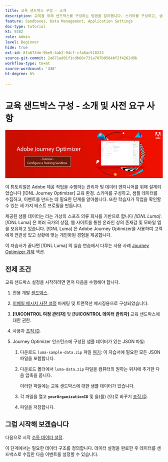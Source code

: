 ```yaml
---
title: 교육 샌드박스 구성 - 소개
description: 교육을 위해 샌드박스를 구성하는 방법을 알아봅니다. 스키마를 구성하고, 샘플 데이터를 수집하고, 이벤트를 만드는 데 필요한 단계를 수행합니다.
feature: Sandboxes, Data Management, Application Settings
doc-type: tutorial
kt: 9382
role: Admin
level: Beginner
hide: true
exl-id: 8fa673de-9be9-4ab2-94cf-cfa8ac518223
source-git-commit: 2a671ad01f1cdb60c731a707b0584bf2f4262d9b
workflow-type: tm+mt
source-wordcount: '338'
ht-degree: 6%

---
```


# 교육 샌드박스 구성 - 소개 및 사전 요구 사항

![배너 튜토리얼 - 교육 샌드박스 구성](./assets/ajo-banner-configure-training-sandbox.png)

이 튜토리얼은 Adobe 제공 작업을 수행하는 관리자 및 데이터 엔지니어를 위해 설계되었습니다 [!DNL Journey Optimizer] 교육 환경. 스키마를 구성하고, 샘플 데이터를 수집하고, 이벤트를 만드는 데 필요한 단계를 알아봅니다. 또한 학습자가 작업을 확인할 수 있는 세 가지 테스트 프로필을 만듭니다.

제공된 샘플 데이터는 라는 가상의 스포츠 의류 회사를 기반으로 합니다 _[!DNL Luma]_. [!DNL Luma] 은 여러 국가의 상점, 웹 사이트를 통한 온라인 상의 존재감 및 모바일 앱을 보유하고 있습니다. [!DNL Luma] 은 Adobe Journey Optimizer을 사용하여 고객에게 연관성 있고 상황에 맞는 개인화된 경험을 제공합니다.

이 자습서가 끝나면 [!DNL Luma] 의 실습 연습에서 다루는 사용 사례 [Journey Optimizer 과제](/help/challenges/introduction-and-prerequisites.md) 섹션.

## 전제 조건

교육 샌드박스 설정을 시작하려면 먼저 다음을 수행해야 합니다.

1. 전용 개발 [샌드박스](https://experienceleague.adobe.com/docs/journey-optimizer-learn/tutorials/access-control/create-and-manage-sandboxes.html?lang=en).

1. [이메일 메시지 사전 설정](https://experienceleague.adobe.com/docs/journey-optimizer-learn/tutorials/configuration/channel-configuration/set-up-email-channel.html?lang=en) 마케팅 및 트랜잭션 메시징용으로 구성되었습니다.

1. **[!UICONTROL 여정 관리자]** 및 **[!UICONTROL 데이터 관리자]** 교육 샌드박스에 대한 권한.

1. 사용자 [조직 ID](https://experienceleague.adobe.com/docs/core-services/interface/administration/organizations.html?lang=ko-KR).

1. Journey Optimizer 인스턴스에 구성된 샘플 데이터가 있는 JSON 파일:

   1. 다운로드 `luma-sample-data.zip` 파일 [여기](/help/tutorial-configure-a-training-sandbox/assets/luma-data/luma-sample-data.zip): 이 자습서에 필요한 모든 JSON 파일을 포함합니다.

   1. 다운로드 폴더에서 `luma-data.zip` 파일을 컴퓨터의 원하는 위치에 추가한 다음 압축을 풉니다.

      이러한 파일에는 교육 샌드박스에 대한 샘플 데이터가 있습니다.

   1. 각 파일을 열고 **`yourOrganizationID`** 및 을(를) (으)로 바꾸기 [조직 ID](https://experienceleague.adobe.com/docs/core-services/interface/administration/organizations.html?lang=ko-KR).

   1. 파일을 저장합니다.

## 그럼 시작해 보겠습니다

다음으로 시작 [수동 데이터 설정](/help/tutorial-configure-a-training-sandbox/manual-data-set-up.md).

이 단계에서는 필요한 데이터 구조를 정의합니다. 데이터 설정을 완료한 후 데이터를 샌드박스로 수집한 다음 이벤트를 설정할 수 있습니다.

